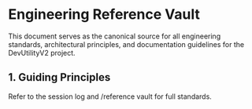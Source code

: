 # Engineering Reference Vault

This document serves as the canonical source for all engineering standards, architectural principles, and documentation guidelines for the DevUtilityV2 project.

## 1. Guiding Principles

Refer to the session log and /reference vault for full standards.

